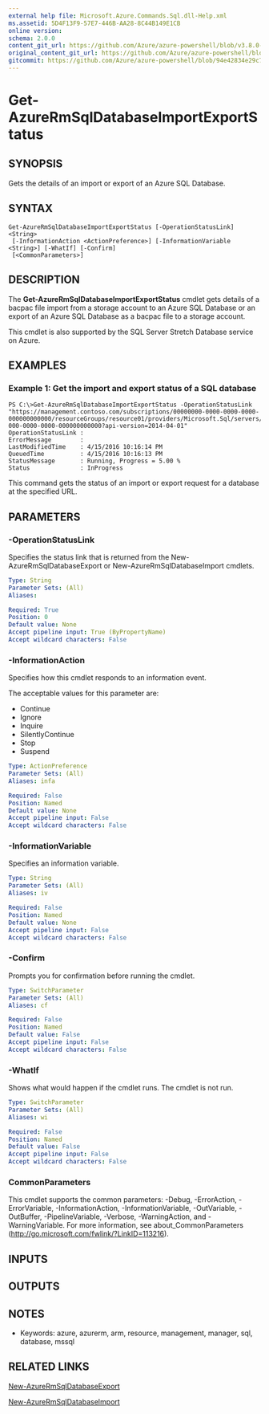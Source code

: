 ```yaml
---
external help file: Microsoft.Azure.Commands.Sql.dll-Help.xml
ms.assetid: 5D4F13F9-57E7-446B-AA28-8C44B149E1CB
online version:
schema: 2.0.0
content_git_url: https://github.com/Azure/azure-powershell/blob/v3.8.0-April2017/src/ResourceManager/Sql/Commands.Sql/help/Get-AzureRmSqlDatabaseImportExportStatus.md
original_content_git_url: https://github.com/Azure/azure-powershell/blob/v3.8.0-April2017/src/ResourceManager/Sql/Commands.Sql/help/Get-AzureRmSqlDatabaseImportExportStatus.md
gitcommit: https://github.com/Azure/azure-powershell/blob/94e42834e29c78cafba9e3f1e99e14af92561036
---
```


# Get-AzureRmSqlDatabaseImportExportStatus

## SYNOPSIS
Gets the details of an import or export of an Azure SQL Database.

## SYNTAX

```
Get-AzureRmSqlDatabaseImportExportStatus [-OperationStatusLink] <String>
 [-InformationAction <ActionPreference>] [-InformationVariable <String>] [-WhatIf] [-Confirm]
 [<CommonParameters>]
```

## DESCRIPTION
The **Get-AzureRmSqlDatabaseImportExportStatus** cmdlet gets details of a bacpac file import from a storage account to an Azure SQL Database or an export of an Azure SQL Database as a bacpac file to a storage account.

This cmdlet is also supported by the SQL Server Stretch Database service on Azure.

## EXAMPLES

### Example 1: Get the import and export status of a SQL database
```
PS C:\>Get-AzureRmSqlDatabaseImportExportStatus -OperationStatusLink "https://management.contoso.com/subscriptions/00000000-0000-0000-0000-000000000000/resourceGroups/resource01/providers/Microsoft.Sql/servers/server01/databases/database01/importExportOperationResults/00000000-000-0000-0000-000000000000?api-version=2014-04-01"
OperationStatusLink : 
ErrorMessage        : 
LastModifiedTime    : 4/15/2016 10:16:14 PM
QueuedTime          : 4/15/2016 10:16:13 PM
StatusMessage       : Running, Progress = 5.00 %
Status              : InProgress
```

This command gets the status of an import or export request for a database at the specified URL.

## PARAMETERS

### -OperationStatusLink
Specifies the status link that is returned from the New-AzureRmSqlDatabaseExport or New-AzureRmSqlDatabaseImport cmdlets.

```yaml
Type: String
Parameter Sets: (All)
Aliases: 

Required: True
Position: 0
Default value: None
Accept pipeline input: True (ByPropertyName)
Accept wildcard characters: False
```

### -InformationAction
Specifies how this cmdlet responds to an information event.

The acceptable values for this parameter are:

- Continue
- Ignore
- Inquire
- SilentlyContinue
- Stop
- Suspend

```yaml
Type: ActionPreference
Parameter Sets: (All)
Aliases: infa

Required: False
Position: Named
Default value: None
Accept pipeline input: False
Accept wildcard characters: False
```

### -InformationVariable
Specifies an information variable.

```yaml
Type: String
Parameter Sets: (All)
Aliases: iv

Required: False
Position: Named
Default value: None
Accept pipeline input: False
Accept wildcard characters: False
```

### -Confirm
Prompts you for confirmation before running the cmdlet.

```yaml
Type: SwitchParameter
Parameter Sets: (All)
Aliases: cf

Required: False
Position: Named
Default value: False
Accept pipeline input: False
Accept wildcard characters: False
```

### -WhatIf
Shows what would happen if the cmdlet runs.
The cmdlet is not run.

```yaml
Type: SwitchParameter
Parameter Sets: (All)
Aliases: wi

Required: False
Position: Named
Default value: False
Accept pipeline input: False
Accept wildcard characters: False
```

### CommonParameters
This cmdlet supports the common parameters: -Debug, -ErrorAction, -ErrorVariable, -InformationAction, -InformationVariable, -OutVariable, -OutBuffer, -PipelineVariable, -Verbose, -WarningAction, and -WarningVariable. For more information, see about_CommonParameters (http://go.microsoft.com/fwlink/?LinkID=113216).

## INPUTS

## OUTPUTS

## NOTES
* Keywords: azure, azurerm, arm, resource, management, manager, sql, database, mssql

## RELATED LINKS

[New-AzureRmSqlDatabaseExport](./New-AzureRmSqlDatabaseExport.md)

[New-AzureRmSqlDatabaseImport](./New-AzureRmSqlDatabaseImport.md)


